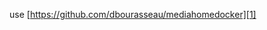 use [https://github.com/dbourasseau/mediahomedocker][1]

[1]: <https://github.com/dbourasseau/mediahomedocker>
